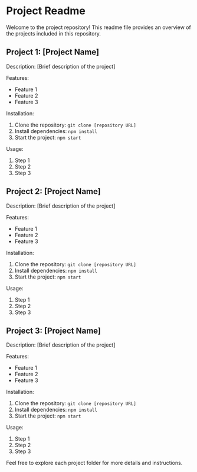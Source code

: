 # Project Readme

Welcome to the project repository! This readme file provides an overview of the projects included in this repository.

## Project 1: [Project Name]

Description: [Brief description of the project]

Features:
- Feature 1
- Feature 2
- Feature 3

Installation:
1. Clone the repository: `git clone [repository URL]`
2. Install dependencies: `npm install`
3. Start the project: `npm start`

Usage:
1. Step 1
2. Step 2
3. Step 3

## Project 2: [Project Name]

Description: [Brief description of the project]

Features:
- Feature 1
- Feature 2
- Feature 3

Installation:
1. Clone the repository: `git clone [repository URL]`
2. Install dependencies: `npm install`
3. Start the project: `npm start`

Usage:
1. Step 1
2. Step 2
3. Step 3

## Project 3: [Project Name]

Description: [Brief description of the project]

Features:
- Feature 1
- Feature 2
- Feature 3

Installation:
1. Clone the repository: `git clone [repository URL]`
2. Install dependencies: `npm install`
3. Start the project: `npm start`

Usage:
1. Step 1
2. Step 2
3. Step 3

Feel free to explore each project folder for more details and instructions.
